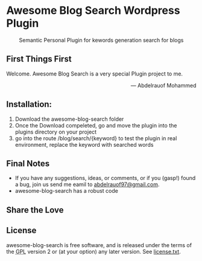 <h1 id="logo">
	Awesome Blog Search Wordpress Plugin
</h1>
<p style="text-align: center">Semantic Personal Plugin for kewords generation search for blogs</p>

<h2>First Things First</h2>
<p>Welcome. Awesome Blog Search is a very special Plugin project to me.</p>
<p style="text-align: right">&#8212; Abdelrauof Mohammed</p>

<h2>Installation:</h2>
<ol>
	<li>Download the awesome-blog-search folder</li>
	<li>Once the Download compeleted, go and move the plugin into the plugins directory on your project</li>
	<li>go into the route /blog/search/{keyword} to test the plugin in real environment, replace the keyword with searched words</li>
</ol>

<h2>Final Notes</h2>
<ul>
	<li>If you have any suggestions, ideas, or comments, or if you (gasp!) found a bug, join us send me eamil to <a href="email:abdelrauof97@gmail.com">abdelrauof97@gmail.com</a>.</li>
	<li>awesome-blog-search has a robust code</li>
</ul>

<h2>Share the Love</h2>

<h2>License</h2>
<p>awesome-blog-search is free software, and is released under the terms of the <abbr title="GNU General Public License">GPL</abbr> version 2 or (at your option) any later version. See <a href="license.txt">license.txt</a>.</p>
